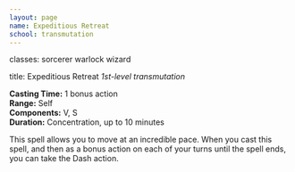 ```yaml
---
layout: page
name: Expeditious Retreat
school: transmutation
---
```

classes: sorcerer
         warlock
         wizard

title: Expeditious Retreat 
_1st-level transmutation_ 

**Casting Time:** 1 bonus action    
**Range:** Self    
**Components:** V, S    
**Duration:** Concentration, up to 10 minutes 

This spell allows you to move at an incredible pace. When you cast this spell, and then as a bonus action on each of your turns until the spell ends, you can take the Dash action. 